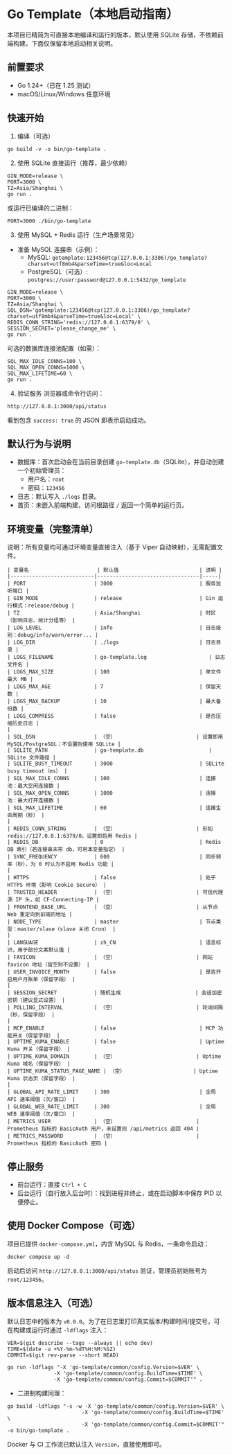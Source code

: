 # Go Template（本地启动指南）

本项目已精简为可直接本地编译和运行的版本，默认使用 SQLite 存储，不依赖前端构建。下面仅保留本地启动相关说明。

## 前置要求
- Go 1.24+（已在 1.25 测试）
- macOS/Linux/Windows 任意环境

## 快速开始
1) 编译（可选）
```
go build -v -o bin/go-template .
```

2) 使用 SQLite 直接运行（推荐，最少依赖）
```
GIN_MODE=release \
PORT=3000 \
TZ=Asia/Shanghai \
go run .
```

或运行已编译的二进制：
```
PORT=3000 ./bin/go-template
```

3) 使用 MySQL + Redis 运行（生产场景常见）

- 准备 MySQL 连接串（示例）：
  - MySQL: `gotemplate:123456@tcp(127.0.0.1:3306)/go_template?charset=utf8mb4&parseTime=true&loc=Local`
  - PostgreSQL（可选）: `postgres://user:password@127.0.0.1:5432/go_template`

```
GIN_MODE=release \
PORT=3000 \
TZ=Asia/Shanghai \
SQL_DSN='gotemplate:123456@tcp(127.0.0.1:3306)/go_template?charset=utf8mb4&parseTime=true&loc=Local' \
REDIS_CONN_STRING='redis://127.0.0.1:6379/0' \
SESSION_SECRET='please_change_me' \
go run .
```

可选的数据库连接池配置（如需）：
```
SQL_MAX_IDLE_CONNS=100 \
SQL_MAX_OPEN_CONNS=1000 \
SQL_MAX_LIFETIME=60 \
go run .
```

4) 验证服务
浏览器或命令行访问：
```
http://127.0.0.1:3000/api/status
```

看到包含 `success: true` 的 JSON 即表示启动成功。

## 默认行为与说明
- 数据库：首次启动会在当前目录创建 `go-template.db`（SQLite），并自动创建一个初始管理员：
  - 用户名：`root`
  - 密码：`123456`
- 日志：默认写入 `./logs` 目录。
- 首页：未嵌入前端构建，访问根路径 `/` 返回一个简单的运行页。

## 环境变量（完整清单）
说明：所有变量均可通过环境变量直接注入（基于 Viper 自动映射），无需配置文件。

```
| 变量名                      | 默认值                          | 说明 |
|---------------------------|---------------------------------|-----|
| PORT                      | 3000                            | 服务监听端口 |
| GIN_MODE                  | release                         | Gin 运行模式：release/debug |
| TZ                        | Asia/Shanghai                   | 时区（影响日志、统计分组等） |
| LOG_LEVEL                 | info                            | 日志级别：debug/info/warn/error... |
| LOG_DIR                   | ./logs                          | 日志目录 |
| LOGS_FILENAME             | go-template.log                    | 日志文件名 |
| LOGS_MAX_SIZE             | 100                             | 单文件最大 MB |
| LOGS_MAX_AGE              | 7                               | 保留天数 |
| LOGS_MAX_BACKUP           | 10                              | 最大备份数 |
| LOGS_COMPRESS             | false                           | 是否压缩历史日志 |
| 
| SQL_DSN                   | （空）                          | 设置即用 MySQL/PostgreSQL；不设置则使用 SQLite |
| SQLITE_PATH               | go-template.db                     | SQLite 文件路径 |
| SQLITE_BUSY_TIMEOUT       | 3000                            | SQLite busy timeout（ms） |
| SQL_MAX_IDLE_CONNS        | 100                             | 连接池：最大空闲连接数 |
| SQL_MAX_OPEN_CONNS        | 1000                            | 连接池：最大打开连接数 |
| SQL_MAX_LIFETIME          | 60                              | 连接生命周期（秒） |
|
| REDIS_CONN_STRING         | （空）                          | 形如 redis://127.0.0.1:6379/0，设置即启用 Redis |
| REDIS_DB                  | 0                               | Redis DB 索引（若连接串未带 db，可用本变量指定） |
| SYNC_FREQUENCY            | 600                             | 同步频率（秒），为 0 时认为不启用 Redis 功能 |
|
| HTTPS                     | false                           | 处于 HTTPS 环境（影响 Cookie Secure） |
| TRUSTED_HEADER            | （空）                          | 可信代理源 IP 头，如 CF-Connecting-IP |
| FRONTEND_BASE_URL         | （空）                          | 从节点 Web 重定向到前端的地址 |
| NODE_TYPE                 | master                          | 节点类型：master/slave（slave 关闭 Cron） |
|
| LANGUAGE                  | zh_CN                           | 语言标识，用于部分文案默认值 |
| FAVICON                   | （空）                          | 网站 favicon 地址（留空则不设置） |
| USER_INVOICE_MONTH        | false                           | 是否开启用户月账单（保留字段） |
|
| SESSION_SECRET            | 随机生成                        | 会话加密密钥（建议显式设置） |
| POLLING_INTERVAL          | （空）                          | 轮询间隔（秒，保留字段） |
|
| MCP_ENABLE                | false                           | MCP 功能开关（保留字段） |
| UPTIME_KUMA_ENABLE        | false                           | Uptime Kuma 开关（保留字段） |
| UPTIME_KUMA_DOMAIN        | （空）                          | Uptime Kuma 域名（保留字段） |
| UPTIME_KUMA_STATUS_PAGE_NAME | （空）                      | Uptime Kuma 状态页（保留字段） |
|
| GLOBAL_API_RATE_LIMIT     | 300                             | 全局 API 速率阈值（次/窗口） |
| GLOBAL_WEB_RATE_LIMIT     | 300                             | 全局 WEB 速率阈值（次/窗口） |
| METRICS_USER              | （空）                          | Prometheus 指标的 BasicAuth 用户，未设置则 /api/metrics 返回 404 |
| METRICS_PASSWORD          | （空）                          | Prometheus 指标的 BasicAuth 密码 |
```

## 停止服务
- 前台运行：直接 `Ctrl + C`
- 后台运行（自行放入后台时）：找到进程并终止，或在启动脚本中保存 PID 以便停止。

## 使用 Docker Compose（可选）
项目已提供 `docker-compose.yml`，内含 MySQL 与 Redis，一条命令启动：
```
docker compose up -d
```
启动后访问 `http://127.0.0.1:3000/api/status` 验证，管理员初始账号为 `root/123456`。

## 版本信息注入（可选）
默认日志中的版本为 `v0.0.0`。为了在日志里打印真实版本/构建时间/提交号，可在构建或运行时通过 `-ldflags` 注入：

```
VER=$(git describe --tags --always || echo dev)
TIME=$(date -u +%Y-%m-%dT%H:%M:%SZ)
COMMIT=$(git rev-parse --short HEAD)

go run -ldflags "-X 'go-template/common/config.Version=$VER' \
               -X 'go-template/common/config.BuildTime=$TIME' \
               -X 'go-template/common/config.Commit=$COMMIT'" .
```

- 二进制构建同理：
```
go build -ldflags "-s -w -X 'go-template/common/config.Version=$VER' \
                        -X 'go-template/common/config.BuildTime=$TIME' \
                        -X 'go-template/common/config.Commit=$COMMIT'" -o bin/go-template .
```

Docker 与 CI 工作流已默认注入 `Version`，直接使用即可。
